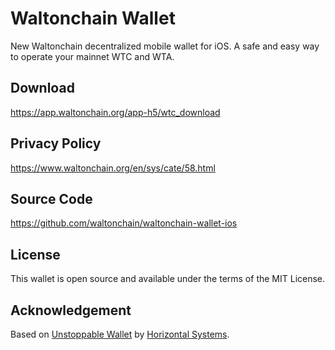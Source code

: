 
# Waltonchain Wallet
New Waltonchain decentralized mobile wallet for iOS. A safe and easy way to operate your mainnet WTC and WTA. 

## Download
https://app.waltonchain.org/app-h5/wtc_download



## Privacy Policy
https://www.waltonchain.org/en/sys/cate/58.html



## Source Code
https://github.com/waltonchain/waltonchain-wallet-ios



## License
This wallet is open source and available under the terms of the MIT License.


## Acknowledgement
Based on [Unstoppable Wallet](https://github.com/WaltonChain/waltonchain-wallet-ios) by [Horizontal Systems](https://github.com/horizontalsystems).

